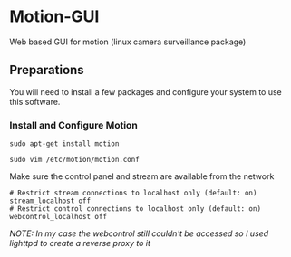 # Motion-GUI
Web based GUI for motion (linux camera surveillance package)

## Preparations

You will need to install a few packages and configure your system to use this software. 

### Install and Configure Motion

    sudo apt-get install motion
    
    sudo vim /etc/motion/motion.conf
    
Make sure the control panel and stream are available from the network

    # Restrict stream connections to localhost only (default: on)
    stream_localhost off
    # Restrict control connections to localhost only (default: on)
    webcontrol_localhost off
    
*NOTE: In my case the webcontrol still couldn't be accessed so I used lighttpd to create a reverse proxy to it*

